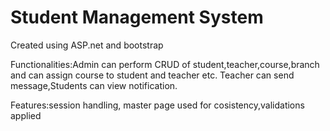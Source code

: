 # Student Management System

Created using ASP.net and bootstrap

Functionalities:Admin can perform CRUD of student,teacher,course,branch and can assign course to student and teacher etc.
		    Teacher can send message,Students can view notification.
		
								
Features:session handling, master page used for cosistency,validations applied

